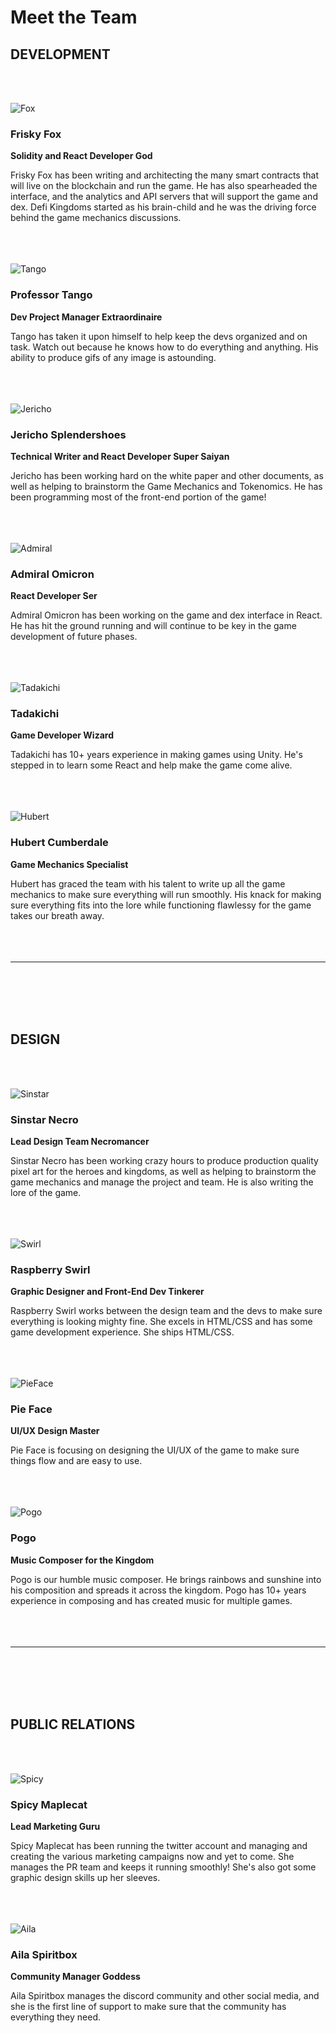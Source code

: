 # Meet the Team

## DEVELOPMENT
<br /><br />

![Fox](https://dfk-hv.b-cdn.net/website-media/images/fox-100.gif)
### Frisky Fox
**Solidity and React Developer God**

Frisky Fox has been writing and architecting the many smart contracts that will live on the blockchain and run the game. He has also spearheaded the interface, and the analytics and API servers that will support the game and dex. Defi Kingdoms started as his brain-child and he was the driving force behind the game mechanics discussions.
<br /><br /><br /><br />

![Tango](https://dfk-hv.b-cdn.net/website-media/images/tango-100.gif)
### Professor Tango
**Dev Project Manager Extraordinaire**

Tango has taken it upon himself to help keep the devs organized and on task. Watch out because he knows how to do everything and anything. His ability to produce gifs of any image is astounding.
<br /><br /><br /><br />

![Jericho](https://dfk-hv.b-cdn.net/website-media/images/jericho-100.png)
### Jericho Splendershoes
**Technical Writer and React Developer Super Saiyan**

Jericho has been working hard on the white paper and other documents, as well as helping to brainstorm the Game Mechanics and Tokenomics. He has been programming most of the front-end portion of the game!
<br /><br /><br /><br />

![Admiral](https://dfk-hv.b-cdn.net/website-media/images/admiral-100.gif)
### Admiral Omicron
**React Developer Ser**

Admiral Omicron has been working on the game and dex interface in React. He has hit the ground running and will continue to be key in the game development of future phases.
<br /><br /><br /><br />

![Tadakichi](https://dfk-hv.b-cdn.net/website-media/images/tadakichi-100.gif)
### Tadakichi
**Game Developer Wizard**

Tadakichi has 10+ years experience in making games using Unity. He's stepped in to learn some React and help make the game come alive.
<br /><br /><br /><br />

![Hubert](https://dfk-hv.b-cdn.net/website-media/images/hubert-100.gif)
### Hubert Cumberdale
**Game Mechanics Specialist**

Hubert has graced the team with his talent to write up all the game mechanics to make sure everything will run smoothly. His knack for making sure everything fits into the lore while functioning flawlessy for the game takes our breath away.
<br /><br /><br /><br />

---
<br /><br /><br /><br />
## DESIGN
<br /><br />

![Sinstar](https://dfk-hv.b-cdn.net/website-media/images/sinstar-100.gif)
### Sinstar Necro
**Lead Design Team Necromancer**

Sinstar Necro has been working crazy hours to produce production quality pixel art for the heroes and kingdoms, as well as helping to brainstorm the game mechanics and manage the project and team. He is also writing the lore of the game.
<br /><br /><br /><br />

![Swirl](https://dfk-hv.b-cdn.net/website-media/images/raspberry2.gif)
### Raspberry Swirl
**Graphic Designer and Front-End Dev Tinkerer**

Raspberry Swirl works between the design team and the devs to make sure everything is looking mighty fine. She excels in HTML/CSS and has some game development experience. She ships HTML/CSS.
<br /><br /><br /><br />

![PieFace](https://dfk-hv.b-cdn.net/website-media/images/pie-face-100.png)
### Pie Face
**UI/UX Design Master**

Pie Face is focusing on designing the UI/UX of the game to make sure things flow and are easy to use.
<br /><br /><br /><br />

![Pogo](https://dfk-hv.b-cdn.net/website-media/images/pogo-100.gif)
### Pogo
**Music Composer for the Kingdom**

Pogo is our humble music composer. He brings rainbows and sunshine into his composition and spreads it across the kingdom. Pogo has 10+ years experience in composing and has created music for multiple games.
<br /><br /><br /><br />

---
<br /><br /><br /><br />

## PUBLIC RELATIONS
<br /><br />

![Spicy](https://dfk-hv.b-cdn.net/website-media/images/spicy-maple-cat-100.gif)
### Spicy Maplecat
**Lead Marketing Guru**

Spicy Maplecat has been running the twitter account and managing and creating the various marketing campaigns now and yet to come. She manages the PR team and keeps it running smoothly! She's also got some graphic design skills up her sleeves.
<br /><br /><br /><br />

![Aila](https://dfk-hv.b-cdn.net/website-media/images/aila-100.png)
### Aila Spiritbox
**Community Manager Goddess**

Aila Spiritbox manages the discord community and other social media, and she is the first line of support to make sure that the community has everything they need.
<br /><br /><br /><br />
